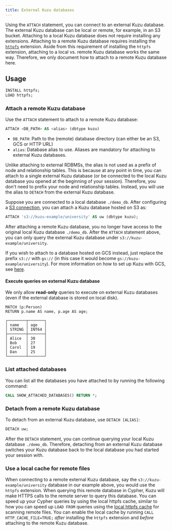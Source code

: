 ```yaml
---
title: External Kuzu databases
---
```


Using the `ATTACH` statement, you can connect to an external Kuzu database. The external Kuzu database can be local or remote, for example,
in an S3 bucket. Attaching to a local Kuzu database does not require installing any extensions. Attaching to a remote
Kuzu database requires installing the [`httpfs`](/extensions/httpfs) extension. Aside from this requirement of installing the `httpfs` extension,
attaching to a local vs. remote Kuzu database works the same way. Therefore, we only document how to attach to a remote Kuzu database here.

## Usage

```sql
INSTALL httpfs;
LOAD httpfs;
```

### Attach a remote Kuzu database

Use the `ATTACH` statement to attach to a remote Kuzu database:

```sql
ATTACH <DB_PATH> AS <alias> (dbtype kuzu)
```

- `DB_PATH`: Path to the (remote) database directory (can either be an S3, GCS or HTTP URL)
- `alias`: Database alias to use. Aliases are mandatory for attaching to external Kuzu databases.

Unlike attaching to external RDBMSs, the alias is not used as a prefix of node and relationship tables. This is because at any point in time,
you can attach to a single external Kuzu database (or be connected to the local Kuzu database you opened at the beginning of your session).
Therefore, you don't need to prefix your node and relationship tables.
Instead, you will use the alias to `DETACH` from the external Kuzu database.

Suppose you are connected to a local database `./demo_db`. After configuring a [S3 connection](/extensions/s3#configure-the-connection), you can attach a Kuzu database hosted on S3 as:

```sql
ATTACH 's3://kuzu-example/university' AS uw (dbtype kuzu);
```
After attaching a remote Kuzu database, you no longer have access to the original local Kuzu database `./demo_db`.
After the `ATTACH` statement above, you can only query the external Kuzu database under `s3://kuzu-example/university`.

If you wish to attach to a database hosted on GCS instead, just replace the prefix `s3://` with `gs://` (in this case it would become `gs://kuzu-example/university`). For more information on how to set up Kuzu with GCS, see [here](/extensions/gcs).

#### Execute queries on external Kuzu database
We only allow **read-only** queries to execute on external Kuzu databases (even if the external database is stored on local disk).
```cypher
MATCH (p:Person)
RETURN p.name AS name, p.age AS age;
```

```
┌────────┬───────┐
│ name   │ age   │
│ STRING │ INT64 │
├────────┼───────┤
│ Alice  │ 30    │
│ Bob    │ 27    │
│ Carol  │ 19    │
│ Dan    │ 25    │
└────────┴───────┘
```

### List attached databases

You can list all the databases you have attached to by running the following command:
```sql
CALL SHOW_ATTACHED_DATABASES() RETURN *;
```

### Detach from a remote Kuzu database

To detach from an external Kuzu database, use `DETACH [ALIAS]`:

```sql
DETACH uw;
```

After the `DETACH` statement, you can continue querying your local Kuzu database `./demo_db`. Therefore, detaching
from an external Kuzu database switches your Kuzu database back to the local database you had started your session with.

### Use a local cache for remote files

When connecting to a remote external Kuzu database, say the `s3://kuzu-example/university` database in our example above,
you would use the `httpfs` extension. When querying this remote database in Cypher, Kuzu will make HTTPS calls to the
remote server to query this database. You can speed up your Cypher queries by using the local httpfs cache,
similar to how you can speed up `LOAD FROM` queries using the [local httpfs cache](/extensions/httpfs#local-cache)
for scanning remote files.
You can enable the local cache by running `CALL HTTP_CACHE_FILE=TRUE;` _after_ installing the `httpfs`
extension and _before_ attaching to the remote Kuzu database.
